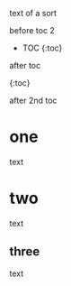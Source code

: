 text of a sort

before toc 2

* TOC
{:toc}

after toc

{:toc}

after 2nd toc


# one
text
# two
text
## three
text

